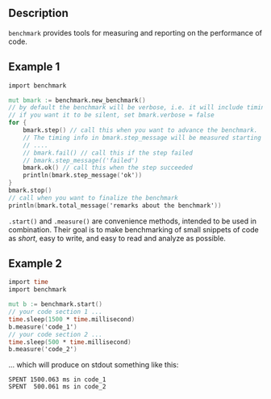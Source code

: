 ## Description

`benchmark` provides tools for measuring and reporting on the performance of code.

## Example 1

```v
import benchmark

mut bmark := benchmark.new_benchmark()
// by default the benchmark will be verbose, i.e. it will include timing information
// if you want it to be silent, set bmark.verbose = false
for {
	bmark.step() // call this when you want to advance the benchmark.
	// The timing info in bmark.step_message will be measured starting from the last call to bmark.step
	// ....
	// bmark.fail() // call this if the step failed
	// bmark.step_message(('failed')
	bmark.ok() // call this when the step succeeded
	println(bmark.step_message('ok'))
}
bmark.stop()
// call when you want to finalize the benchmark
println(bmark.total_message('remarks about the benchmark'))
```

`.start()` and `.measure()` are convenience methods,
intended to be used in combination. Their goal is to make
benchmarking of small snippets of code as _short_, easy to
write, and easy to read and analyze as possible.

## Example 2

```v
import time
import benchmark

mut b := benchmark.start()
// your code section 1 ...
time.sleep(1500 * time.millisecond)
b.measure('code_1')
// your code section 2 ...
time.sleep(500 * time.millisecond)
b.measure('code_2')
```

... which will produce on stdout something like this:

```text
SPENT 1500.063 ms in code_1
SPENT  500.061 ms in code_2
```
